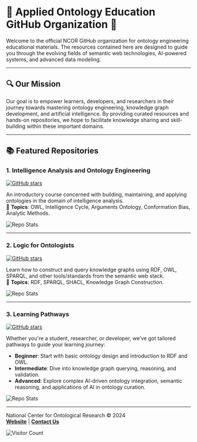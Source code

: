 # 🌟 Applied Ontology Education GitHub Organization 🌟

Welcome to the official NCOR GitHub organization for ontology engineering educational materials. The resources contained here are designed to guide you through the evolving fields of semantic web technologies, AI-powered systems, and advanced data modeling.

---

## 🔍 **Our Mission**
Our goal is to empower learners, developers, and researchers in their journey towards mastering ontology engineering, knowledge graph development, and artificial intelligence. By providing curated resources and hands-on repositories, we hope to facilitate knowledge sharing and skill-building within these important domains.

---

## 📚 **Featured Repositories**

### 1. **Intelligence Analysis and Ontology Engineering**  
[![GitHub stars](https://img.shields.io/github/stars/Applied-Ontology-Education/Ontology-and-Intel-Analysis-Fall-2024?style=social)]([https://github.com/your-organization/Ontology-Engineering-101](https://github.com/Applied-Ontology-Education/Ontology-and-Intel-Analysis-Fall-2024))

An introductory course concerned with building, maintaining, and applying ontologies in the domain of intelligence analysis.  
🚀 **Topics**: OWL, Intelligence Cycle, Arguments Ontology, Conformation Bias, Analytic Methods.  

![Repo Stats](https://github-readme-stats.vercel.app/api/pin/?username=Applied-Ontology-Education&repo=Ontology-and-Intel-Analysis-Fall-2024&theme=dark&show_owner=true&show_icons=true)

---

### 2. **Logic for Ontologists**  
[![GitHub stars](https://img.shields.io/github/stars/Applied-Ontology-Education/Logic-for-Ontologists-Fall-2024?style=social)](https://github.com/Applied-Ontology-Education/Logic-for-Ontologists-Fall-2024)

Learn how to construct and query knowledge graphs using RDF, OWL, SPARQL, and other tools/standards from the semantic web stack.  
🧠 **Topics**: RDF, SPARQL, SHACL, Knowledge Graph Construction.  

![Repo Stats](https://github-readme-stats.vercel.app/api/pin/?username=Applied-Ontology-Education&repo=Logic-for-Ontologists-Fall-2024&theme=dark&show_owner=true&show_icons=true)

---

### 3. **Learning Pathways**
[![GitHub stars](https://img.shields.io/github/stars/Applied-Ontology-Education/ncor-ontology-pathways?style=social)](https://github.com/Applied-Ontology-Education/ncor-ontology-pathways)

Whether you're a student, researcher, or developer, we’ve got tailored pathways to guide your learning journey:
- **Beginner**: Start with basic ontology design and introduction to RDF and OWL.
- **Intermediate**: Dive into knowledge graph querying, reasoning, and validation.
- **Advanced**: Explore complex AI-driven ontology integration, semantic reasoning, and applications of AI in ontology curation.
  
![Repo Stats](https://github-readme-stats.vercel.app/api/pin/?username=Applied-Ontology-Education&repo=ncor-ontology-pathways&theme=dark&show_owner=true&show_icons=true)

---

National Center for Ontological Research © 2024  
**[Website]([https://your-organization-website.com](https://ncor-organization.github.io/NCOR-Test/))** | **[Contact Us](mailto:johnbeve@buffalo.edu)**

![Visitor Count](https://profile-counter.glitch.me/johnbeve/count.svg)


